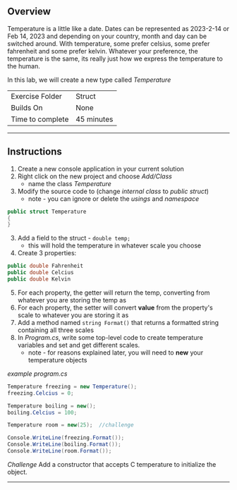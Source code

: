 
## Overview
Temperature is a little like a date.  Dates can be represented
as 2023-2-14 or Feb 14, 2023 and depending on your country, month and 
day can be switched around.  With temperature, some prefer celsius,
some prefer fahrenheit and some prefer kelvin.  Whatever your preference,
the temperature is the same, its really just how we express the temperature to
the human.

In this lab, we will create a new type called *Temperature*

| | |
| --------- | --------------------------- |
| Exercise Folder | Struct |
| Builds On | None |
| Time to complete | 45 minutes

---
## Instructions
1. Create a new console application in your current solution
1. Right click on the new project and choose *Add/Class*
    - name the class *Temperature*
1. Modify the source code to (change *internal class* to *public struct*)
    - note - you can ignore or delete the *usings* and *namespace*

```C#
public struct Temperature
{
}
```
3. Add a field to the struct - ```double temp;```
    - this will hold the temperature in whatever scale you choose
4. Create 3 properties:
```c#
public double Fahrenheit 
public double Celcius
public double Kelvin
```
5. For each property, the getter will return the temp, converting from whatever
you are storing the temp as
6. For each property, the setter will convert **value** from the property's scale
to whatever you are storing it as
6. Add a method named ```string Format()``` that returns a formatted
string containing all three scales
7. In *Program.cs*, write some top-level code to create temperature variables
and set and get different scales.
    - note - for reasons explained later, you will need to **new** your temperature objects

*example program.cs*
```C#
Temperature freezing = new Temperature();
freezing.Celcius = 0;

Temperature boiling = new();
boiling.Celcius = 100;

Temperature room = new(25);  //challenge

Console.WriteLine(freezing.Format());
Console.WriteLine(boiling.Format());
Console.WriteLine(room.Format());

```

*Challenge*  Add a constructor that accepts C temperature to initialize the object. 


---
